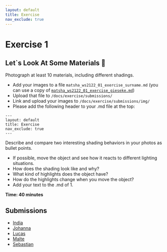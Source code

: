 ```yaml
---
layout: default
title: Exercise
nav_exclude: true
---
```



# Exercise 1

## Let`s Look At Some Materials  🔎

Photograph at least 10 materials, including different shadings.

* Add your images to a file `matsha_ws2122_01_exercise_surname.md` (you can use a copy of [`matsha_ws2122_01_exercise_gieseke.md`](submissions/matsha_ws2122_01_exercise_gieseke.md))
* Upload that file to `/docs/exercise/submissions/`
* Link and upload your images to `/docs/exercise/submissions/img/`
* Please add the following header to your .md file at the top:

```
---
layout: default
title: Exercise
nav_exclude: true
---
```

Describe and compare two interesting shading behaviors in your photos as bullet points.

* If possible, move the object and see how it reacts to different lighting situations. 
* How does the shading look like and why?
* What kind of highlights does the object have?
* How do the highlights change when you move the object?
* Add your text to the .md of 1.


**Time: 40 minutes**


## Submissions

* [India](submissions/matsha_ws2122_01_exercise_aparicio.md)
* [Johanna](submissions/matsha_ws2122_01_exercise_hartmann.md)
* [Lucas](submissions/matsha_ws2122_01_exercise_Lucas.md)
* [Malte](submissions/matsha_ws2122_01_exercise_hillebrand.md)
* [Sebastian](submissions/matsha_ws2122_01_exercise_wilhelm.md)

